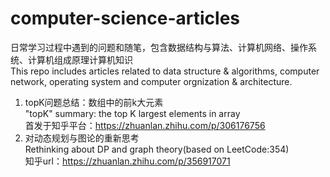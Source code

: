 # computer-science-articles
 日常学习过程中遇到的问题和随笔，包含数据结构与算法、计算机网络、操作系统、计算机组成原理计算机知识  
 This repo includes articles related to data structure & algorithms, computer network, operating system and computer orgnization & architecture.  
 
1. topK问题总结：数组中的前k大元素  
   "topK" summary: the top K largest elements in array  
   首发于知乎平台：https://zhuanlan.zhihu.com/p/306176756
2. 对动态规划与图论的重新思考  
   Rethinking about DP and graph theory(based on LeetCode:354)  
   知乎url：https://zhuanlan.zhihu.com/p/356917071
